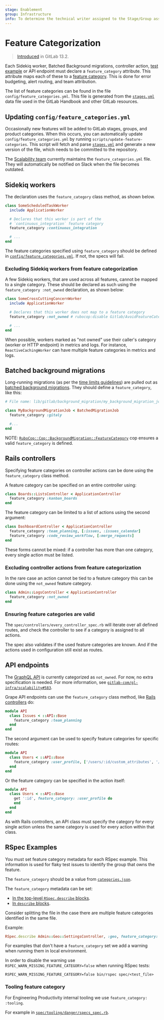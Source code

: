 ```yaml
---
stage: Enablement
group: Infrastructure
info: To determine the technical writer assigned to the Stage/Group associated with this page, see https://about.gitlab.com/handbook/product/ux/technical-writing/#assignments
---
```


# Feature Categorization

> [Introduced](https://gitlab.com/groups/gitlab-com/gl-infra/-/epics/269) in GitLab 13.2.

Each Sidekiq worker, Batched Background migrations, controller action, [test example](../testing_guide/best_practices.md#feature-category-metadata) or API endpoint
must declare a `feature_category` attribute. This attribute maps each
of these to a [feature category](https://about.gitlab.com/handbook/product/categories/). This
is done for error budgeting, alert routing, and team attribution.

The list of feature categories can be found in the file `config/feature_categories.yml`.
This file is generated from the
[`stages.yml`](https://gitlab.com/gitlab-com/www-gitlab-com/blob/master/data/stages.yml)
data file used in the GitLab Handbook and other GitLab resources.

## Updating `config/feature_categories.yml`

Occasionally new features will be added to GitLab stages, groups, and
product categories. When this occurs, you can automatically update
`config/feature_categories.yml` by running
`scripts/update-feature-categories`. This script will fetch and parse
[`stages.yml`](https://gitlab.com/gitlab-com/www-gitlab-com/blob/master/data/stages.yml)
and generate a new version of the file, which needs to be committed to
the repository.

The [Scalability team](https://about.gitlab.com/handbook/engineering/infrastructure/team/scalability/)
currently maintains the `feature_categories.yml` file. They will automatically be
notified on Slack when the file becomes outdated.

## Sidekiq workers

The declaration uses the `feature_category` class method, as shown below.

```ruby
class SomeScheduledTaskWorker
  include ApplicationWorker

  # Declares that this worker is part of the
  # `continuous_integration` feature category
  feature_category :continuous_integration

  # ...
end
```

The feature categories specified using `feature_category` should be
defined in
[`config/feature_categories.yml`](https://gitlab.com/gitlab-org/gitlab/-/blob/master/config/feature_categories.yml). If
not, the specs will fail.

### Excluding Sidekiq workers from feature categorization

A few Sidekiq workers, that are used across all features, cannot be mapped to a
single category. These should be declared as such using the
`feature_category :not_owned`
declaration, as shown below:

```ruby
class SomeCrossCuttingConcernWorker
  include ApplicationWorker

  # Declares that this worker does not map to a feature category
  feature_category :not_owned # rubocop:disable Gitlab/AvoidFeatureCategoryNotOwned

  # ...
end
```

When possible, workers marked as "not owned" use their caller's
category (worker or HTTP endpoint) in metrics and logs.
For instance, `ReactiveCachingWorker` can have multiple feature
categories in metrics and logs.

## Batched background migrations

Long-running migrations (as per the [time limits guidelines](../migration_style_guide.md#how-long-a-migration-should-take))
are pulled out as [batched background migrations](../database/batched_background_migrations.md).
They should define a `feature_category`, like this:

```ruby
# File name: lib/gitlab/background_migration/my_background_migration_job.rb

class MyBackgroundMigrationJob < BatchedMigrationJob
  feature_category :gitaly

  #...
end
```

NOTE:
[`RuboCop::Cop::BackgroundMigration::FeatureCategory`](https://gitlab.com/gitlab-org/gitlab/-/blob/master/rubocop/cop/background_migration/feature_category.rb) cop ensures a valid `feature_category` is defined.

## Rails controllers

Specifying feature categories on controller actions can be done using
the `feature_category` class method.

A feature category can be specified on an entire controller
using:

```ruby
class Boards::ListsController < ApplicationController
  feature_category :kanban_boards
end
```

The feature category can be limited to a list of actions using the
second argument:

```ruby
class DashboardController < ApplicationController
  feature_category :team_planning, [:issues, :issues_calendar]
  feature_category :code_review_workflow, [:merge_requests]
end
```

These forms cannot be mixed: if a controller has more than one category,
every single action must be listed.

### Excluding controller actions from feature categorization

In the rare case an action cannot be tied to a feature category this
can be done using the `not_owned` feature category.

```ruby
class Admin::LogsController < ApplicationController
  feature_category :not_owned
end
```

### Ensuring feature categories are valid

The `spec/controllers/every_controller_spec.rb` will iterate over all
defined routes, and check the controller to see if a category is
assigned to all actions.

The spec also validates if the used feature categories are known. And if
the actions used in configuration still exist as routes.

## API endpoints

The [GraphQL API](../../api/graphql/index.md) is currently categorized
as `not_owned`. For now, no extra specification is needed. For more
information, see
[`gitlab-com/gl-infra/scalability#583`](https://gitlab.com/gitlab-com/gl-infra/scalability/-/issues/583/).

Grape API endpoints can use the `feature_category` class method, like
[Rails controllers](#rails-controllers) do:

```ruby
module API
  class Issues < ::API::Base
    feature_category :team_planning
  end
end
```

The second argument can be used to specify feature categories for
specific routes:

```ruby
module API
  class Users < ::API::Base
    feature_category :user_profile, ['/users/:id/custom_attributes', '/users/:id/custom_attributes/:key']
  end
end
```

Or the feature category can be specified in the action itself:

```ruby
module API
  class Users < ::API::Base
    get ':id', feature_category: :user_profile do
    end
  end
end
```

As with Rails controllers, an API class must specify the category for
every single action unless the same category is used for every action
within that class.

## RSpec Examples

You must set feature category metadata for each RSpec example. This information is used for flaky test
issues to identify the group that owns the feature.

The `feature_category` should be a value from [`categories.json`](https://about.gitlab.com/categories.json).

The `feature_category` metadata can be set:

- [In the top-level `RSpec.describe` blocks](https://gitlab.com/gitlab-org/gitlab/-/merge_requests/104274/diffs#6bd01173381e873f3e1b6c55d33cdaa3d897156b_5_5).
- [In `describe` blocks](https://gitlab.com/gitlab-org/gitlab/-/merge_requests/104274/diffs#a520db2677a30e7f1f5593584f69c49031b894b9_12_12).

Consider splitting the file in the case there are multiple feature categories identified in the same file.

Example:

 ```ruby
 RSpec.describe Admin::Geo::SettingsController, :geo, feature_category: :geo_replication do
 ```

For examples that don't have a `feature_category` set we add a warning when running them in local environment.

In order to disable the warning use `RSPEC_WARN_MISSING_FEATURE_CATEGORY=false` when running RSpec tests:

```shell
RSPEC_WARN_MISSING_FEATURE_CATEGORY=false bin/rspec spec/<test_file>
```

### Tooling feature category

For Engineering Productivity internal tooling we use `feature_category: :tooling`.

For example in [`spec/tooling/danger/specs_spec.rb`](https://gitlab.com/gitlab-org/gitlab/-/blob/master/spec/tooling/danger/specs_spec.rb#L12).
